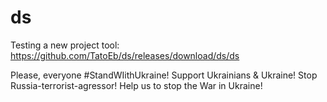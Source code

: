 # ds
Testing a new project tool:
https://github.com/TatoEb/ds/releases/download/ds/ds

Please, everyone #StandWIithUkraine! 
Support Ukrainians & Ukraine!
Stop Russia-terrorist-agressor!
Help us to stop the War in Ukraine!
